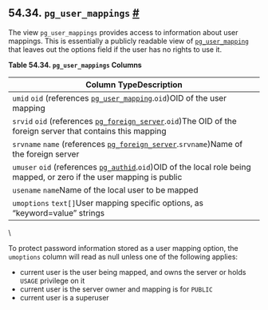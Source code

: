 ## 54.34. `pg_user_mappings` [#](#VIEW-PG-USER-MAPPINGS)

The view `pg_user_mappings` provides access to information about user mappings. This is essentially a publicly readable view of [`pg_user_mapping`](catalog-pg-user-mapping "53.65. pg_user_mapping") that leaves out the options field if the user has no rights to use it.

**Table 54.34. `pg_user_mappings` Columns**

| Column TypeDescription                                                                                                                                                    |
| ------------------------------------------------------------------------------------------------------------------------------------------------------------------------- |
| `umid` `oid` (references [`pg_user_mapping`](catalog-pg-user-mapping "53.65. pg_user_mapping").`oid`)OID of the user mapping                                         |
| `srvid` `oid` (references [`pg_foreign_server`](catalog-pg-foreign-server "53.24. pg_foreign_server").`oid`)The OID of the foreign server that contains this mapping |
| `srvname` `name` (references [`pg_foreign_server`](catalog-pg-foreign-server "53.24. pg_foreign_server").`srvname`)Name of the foreign server                        |
| `umuser` `oid` (references [`pg_authid`](catalog-pg-authid "53.8. pg_authid").`oid`)OID of the local role being mapped, or zero if the user mapping is public        |
| `usename` `name`Name of the local user to be mapped                                                                                                                       |
| `umoptions` `text[]`User mapping specific options, as “keyword=value” strings                                                                                             |

\

To protect password information stored as a user mapping option, the `umoptions` column will read as null unless one of the following applies:

* current user is the user being mapped, and owns the server or holds `USAGE` privilege on it
* current user is the server owner and mapping is for `PUBLIC`
* current user is a superuser